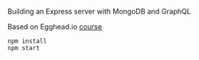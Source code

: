 Building an Express server with MongoDB and GraphQL

Based on Egghead.io [course](https://egghead.io/lessons/graphql-create-express-server-in-node-js)

```
npm install
npm start
```
